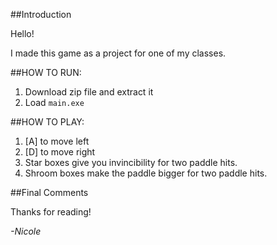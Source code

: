 ##Introduction

Hello! 

I made this game as a project for one of my classes.

##HOW TO RUN:
1. Download zip file and extract it
2. Load `main.exe`

##HOW TO PLAY:
1. [A] to move left
2. [D] to move right
3. Star boxes give you invincibility for two paddle hits.
4. Shroom boxes make the paddle bigger for two paddle hits.

##Final Comments

Thanks for reading!

*-Nicole*
